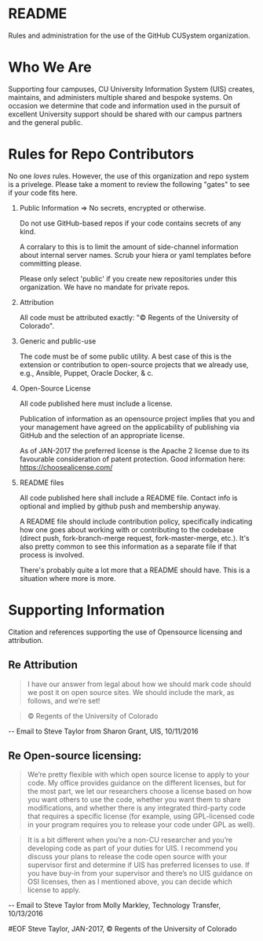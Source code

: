 # README
Rules and administration for the use of the GitHub CUSystem organization.

# Who We Are
Supporting four campuses, CU University Information System (UIS) creates, maintains, and administers multiple shared and bespoke systems. On occasion we determine that code and information used in the pursuit of excellent University support should be shared with our campus partners and the general public.

# Rules for Repo Contributors
No one _loves_ rules. However, the use of this organization and repo system is a privelege. Please take a moment to review the following "gates" to see if your code fits here.

1. Public Information => No secrets, encrypted or otherwise. 

    Do not use GitHub-based repos if your code contains secrets of any kind.
    
    A corralary to this is to limit the amount of side-channel information about internal server names. Scrub your hiera or yaml templates before committing please.
    
    Please only select 'public' if you create new repositories under this organization. We have no mandate for private repos.

2. Attribution

    All code must be attributed exactly: "© Regents of the University of Colorado".

3. Generic and public-use

    The code must be of some public utility. A best case of this is the extension or contribution to open-source projects that we already use, e.g., Ansible, Puppet, Oracle Docker, & c.
    
4. Open-Source License

    All code published here must include a license.
    
    Publication of information as an opensource project implies that you and your management have agreed on the applicability of publishing via GitHub and the selection of an appropriate license.
    
    As of JAN-2017 the preferred license is the Apache 2 license due to its favourable consideration of patent protection. Good information here: https://choosealicense.com/

5. README files
   
    All code published here shall include a README file. Contact info is optional and implied by github push and membership anyway.
    
    A README file should include contribution policy, specifically indicating how one goes about working with or contributing to the codebase (direct push, fork-branch-merge request, fork-master-merge, etc.). It's also pretty common to see this information as a separate file if that process is involved.
    
    There's probably quite a lot more that a README should have. This is a situation where more is more.
    
# Supporting Information
Citation and references supporting the use of Opensource licensing and attribution.

## Re Attribution

> I have our answer from legal about how we should mark code should we post it on open source sites. We should include the mark, as follows, and we’re set!

> © Regents of the University of Colorado

-- Email to Steve Taylor from Sharon Grant, UIS, 10/11/2016

## Re Open-source licensing:

> We’re pretty flexible with which open source license to apply to your code.  My office provides guidance on the different licenses, but for the most part, we let our researchers choose a license based on how you want others to use the code, whether you want them to share modifications, and whether there is any integrated third-party code that requires a specific license (for example, using GPL-licensed code in your program requires you to release your code under GPL as well).  

> It is a bit different when you’re a non-CU researcher and you’re developing code as part of your duties for UIS.  I recommend you discuss your plans to release the code open source with your supervisor first and determine if UIS has preferred licenses to use.   If you have buy-in from your supervisor and there’s no UIS guidance on OSI licenses, then as I mentioned above, you can decide which license to apply.

-- Email to Steve Taylor from Molly Markley, Technology Transfer, 10/13/2016

#EOF
Steve Taylor, JAN-2017, © Regents of the University of Colorado
